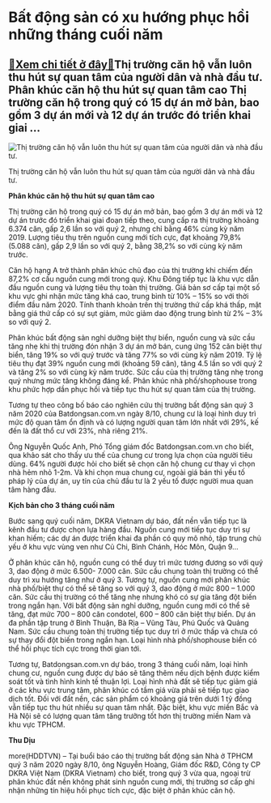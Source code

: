 Bất động sản có xu hướng phục hồi những tháng cuối năm
======================================================

[:gift:Xem chi tiết ở đây:gift:](https://hddtvn.com/bat-dong-san-co-xu-huong-phuc-hoi-nhung-thang-cuoi-nam/)Thị trường căn hộ vẫn luôn thu hút sự quan tâm của người dân và nhà đầu tư. Phân khúc căn hộ thu hút sự quan tâm cao Thị trường căn hộ trong quý có 15 dự án mở bản, bao gồm 3 dự án mới và 12 dự án trước đó triển khai giai …
-------------------------------------------------------------------------------------------------------------------------------------------------------------------------------------------------------------------------------





![Thị trường căn hộ vẫn luôn thu hút sự quan tâm của người dân và nhà đầu tư. ](https://haiquanonline.com.vn/stores/news_dataimages/diunt/102020/08/14/in_article/1655_chung_cu.png?rt=20201008141656 "Thị trường căn hộ vẫn luôn thu hút sự quan tâm của người dân và nhà đầu tư. ")


Thị trường căn hộ vẫn luôn thu hút sự quan tâm của người dân và nhà đầu tư.



**Phân khúc căn hộ thu hút sự quan tâm cao**


Thị trường căn hộ trong quý có 15 dự án mở bản, bao gồm 3 dự án mới và 12 dự án trước đó triển khai giai đoạn tiếp theo, cung cấp ra thị trường khoảng 6.374 căn, gấp 2,6 lần so với quý 2, nhưng chỉ bằng 46% cùng kỳ năm 2019. Lượng tiêu thụ trên nguồn cung mới tích cực, đạt khoảng 79,8% (5.088 căn), gấp 2,9 lần so với quý 2, bằng 38,2% so với cùng kỳ năm trước.


Căn hộ hạng A trở thành phân khúc chủ đạo của thị trường khi chiếm đến 87,2% cơ cấu nguồn cung mới trong quý. Khu Đông tiếp tục là khu vực dẫn đầu nguồn cung và lượng tiêu thụ toàn thị trường. Giá bản sơ cấp tại một số khu vực ghi nhận mức tăng khá cao, trung bình từ 10% – 15% so với thời điểm đầu năm 2020. Tính thanh khoản trên thị trường thứ cấp khá thấp, mặt bằng giá thứ cấp có sự sụt giảm, mức giảm dao động trung bình từ 2% – 3% so với quý 2.


Phân khúc bất động sản nghỉ dưỡng biệt thự biển, nguồn cung và sức cầu tăng nhẹ khi thị trường đón nhận 3 dự án mở bán, cung ứng 152 căn biệt thự biển, tăng 19% so với quý trước và tăng 77% so với cùng kỳ năm 2019. Tỷ lệ tiêu thụ đạt 39% nguồn cung mới (khoảng 59 căn), tăng 4.5 lần so với quý 2 và tăng 2% so với cùng kỳ năm trước. Sức cầu của thị trường tăng nhẹ trong quý nhưng mức tăng không đáng kể. Phân khúc nhà phố/shophouse trong khu phức hợp dần phục hồi và tiếp tục thu hút sự quan tâm của thị trường.


Tương tự theo công bố báo cáo nghiên cứu thị trường bất động sản quý 3 năm 2020 của Batdongsan.com.vn ngày 8/10, chung cư là loại hình duy trì mức độ quan tâm ổn định và có lượng người quan tâm lớn nhất với 29%, kế đến là đất thổ cư với 23%, nhà riêng 21%.


Ông Nguyễn Quốc Anh, Phó Tổng giám đốc Batdongsan.com.vn cho biết, qua khảo sát cho thấy ưu thế của chung cư trong lựa chọn của người tiêu dùng. 64% người được hỏi cho biết sẽ chọn căn hộ chung cư thay vì chọn nhà hẻm nhỏ 1-2m. Và khi chọn mua chung cư, ngoài giá bán thì yếu tố pháp lý của dự án, uy tín của chủ đầu tư là 2 yếu tố được người mua quan tâm hàng đầu.


**Kịch bản cho 3 tháng cuối năm**


Bước sang quý cuối năm, DKRA Vietnam dự báo, đất nền vẫn tiếp tục là kênh đầu tư được chọn lựa hàng đầu. Nguồn cung mới tiếp tục duy trì sự khan hiếm; các dự án được triển khai đa phần có quy mô nhỏ, tập trung chủ yếu ở khu vực vùng ven như Củ Chi, Bình Chánh, Hóc Môn, Quận 9…


Ở phân khúc căn hộ, nguồn cung có thể duy trì mức tương đương so với quý 3, dao động ở mức 6.500- 7.000 căn. Sức cầu chung toàn thị trường có thể duy trì xu hướng tăng như ở quý 3. Tương tự, nguồn cung mới phân khúc nhà phố/biệt thự có thể sẽ tăng so với quý 3, dao động ở mức 800 – 1.000 căn. Sức cầu thị trường có thể tăng nhẹ nhưng khó có sự gia tăng đột biến trong ngắn hạn. Với bất động sản nghỉ dưỡng, nguồn cung mới có thể sẽ tăng, đạt mức 700 – 800 căn condotel, 600 – 800 căn biệt thự biển. Dự án đa phần tập trung ở Bình Thuận, Bà Rịa – Vũng Tàu, Phú Quốc và Quảng Nam. Sức cầu chung toàn thị trường tiếp tục duy trì ở mức thấp và chưa có sự thay đổi đột biến trong ngắn hạn. Loại hình nhà phố/shophouse biển có thể hồi phục tích cực trong thời gian tới.


Tương tự, Batdongsan.com.vn dự báo, trong 3 tháng cuối năm, loại hình chung cư, nguồn cung được dự báo sẽ tăng thêm nếu dịch bệnh được kiểm soát tốt và tình hình kinh tế thuận lợi. Loại hình nhà đất sẽ tiếp tục giảm giá ở các khu vực trung tâm, phân khúc có tầm giá vừa phải sẽ tiếp tục giao dịch tốt. Đối với đất nền, các sản phẩm có khoảng giá trên dưới 1 tỷ đồng vẫn tiếp tục thu hút nhiều sự quan tâm nhất. Đặc biệt, khu vực miền Bắc và Hà Nội sẽ có lượng quan tâm tăng trưởng tốt hơn thị trường miền Nam và khu vực TPHCM.




**Thu Dịu**



more(HDDTVN) – Tại buổi báo cáo thị trường bất động sản Nhà ở TPHCM quý 3 năm 2020 ngày 8/10, ông Nguyễn Hoàng, Giám đốc R&D, Công ty CP DKRA Việt Nam (DKRA Vietnam) cho biết, trong quý 3 vừa qua, ngoại trừ phân khúc đất nền không phát sinh nguồn cung mới, thị trường sơ cấp ghi nhận những tín hiệu hồi phục tích cực, đặc biệt ở phân khúc căn hộ.

